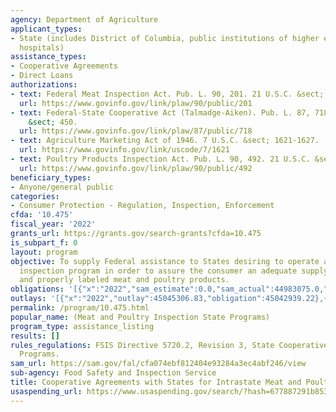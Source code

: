 ```yaml
---
agency: Department of Agriculture
applicant_types:
- State (includes District of Columbia, public institutions of higher education and
  hospitals)
assistance_types:
- Cooperative Agreements
- Direct Loans
authorizations:
- text: Federal Meat Inspection Act. Pub. L. 90, 201. 21 U.S.C. &sect; 601-624.
  url: https://www.govinfo.gov/link/plaw/90/public/201
- text: Federal-State Cooperative Act (Talmadge-Aiken). Pub. L. 87, 718. 7 U.S.C.
    &sect; 450.
  url: https://www.govinfo.gov/link/plaw/87/public/718
- text: Agriculture Marketing Act of 1946. 7 U.S.C. &sect; 1621-1627.
  url: https://www.govinfo.gov/link/uscode/7/1621
- text: Poultry Products Inspection Act. Pub. L. 90, 492. 21 U.S.C. &sect; 451-471.
  url: https://www.govinfo.gov/link/plaw/90/public/492
beneficiary_types:
- Anyone/general public
categories:
- Consumer Protection - Regulation, Inspection, Enforcement
cfda: '10.475'
fiscal_year: '2022'
grants_url: https://grants.gov/search-grants?cfda=10.475
is_subpart_f: 0
layout: program
objective: To supply Federal assistance to States desiring to operate a meat and poultry
  inspection program in order to assure the consumer an adequate supply of safe, wholesome,
  and properly labeled meat and poultry products.
obligations: '[{"x":"2022","sam_estimate":0.0,"sam_actual":44983075.0,"usa_spending_actual":44941131.26},{"x":"2023","sam_estimate":47000000.0,"sam_actual":0.0,"usa_spending_actual":46681566.43},{"x":"2024","sam_estimate":47500000.0,"sam_actual":0.0,"usa_spending_actual":46822073.14}]'
outlays: '[{"x":"2022","outlay":45045306.83,"obligation":45042939.22},{"x":"2023","outlay":46681566.43,"obligation":46681566.43},{"x":"2024","outlay":37857298.02,"obligation":46822073.14}]'
permalink: /program/10.475.html
popular_name: (Meat and Poultry Inspection State Programs)
program_type: assistance_listing
results: []
rules_regulations: FSIS Directive 5720.2, Revision 3, State Cooperative Inspection
  Programs.
sam_url: https://sam.gov/fal/cfa074ebf812404e93284a3ec4abf246/view
sub-agency: Food Safety and Inspection Service
title: Cooperative Agreements with States for Intrastate Meat and Poultry Inspection
usaspending_url: https://www.usaspending.gov/search/?hash=677887291b853da3758d56a32ced2d89
---
```

